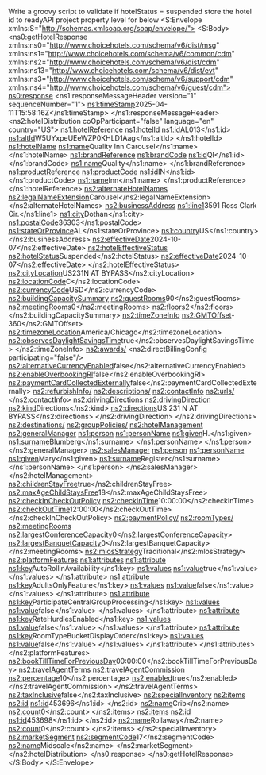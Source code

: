 Write a groovy script to validate if hotelStatus = suspended store the hotel id to readyAPI project property level for below
<S:Envelope xmlns:S="http://schemas.xmlsoap.org/soap/envelope/">
   <S:Body>
      <ns0:getHotelResponse xmlns:ns0="http://www.choicehotels.com/schema/v6/dist/msg" xmlns:ns1="http://www.choicehotels.com/schema/v6/common/cdm" xmlns:ns2="http://www.choicehotels.com/schema/v6/dist/cdm" xmlns:ns13="http://www.choicehotels.com/schema/v6/dist/evt" xmlns:ns3="http://www.choicehotels.com/schema/v6/support/cdm" xmlns:ns4="http://www.choicehotels.com/schema/v6/guest/cdm">
         <ns0:response>
            <ns1:responseMessageHeader version="1" sequenceNumber="1">
               <ns1:timeStamp>2025-04-11T15:58:16Z</ns1:timeStamp>
            </ns1:responseMessageHeader>
            <ns2:hotelDistribution coOpParticipant="false" language="en" country="US">
               <ns1:hotelReference>
                  <ns1:hotelId>
                     <ns1:id>AL013</ns1:id>
                     <ns1:altId>W5UYxpeUEeWZP0KHLD1Aag</ns1:altId>
                  </ns1:hotelId>
                  <ns1:hotelName>
                     <ns1:name>Quality Inn Carousel</ns1:name>
                  </ns1:hotelName>
                  <ns1:brandReference>
                     <ns1:brandCode>
                        <ns1:id>QI</ns1:id>
                     </ns1:brandCode>
                     <ns1:name>Quality</ns1:name>
                  </ns1:brandReference>
                  <ns1:productReference>
                     <ns1:productCode>
                        <ns1:id>IN</ns1:id>
                     </ns1:productCode>
                     <ns1:name>Inn</ns1:name>
                  </ns1:productReference>
               </ns1:hotelReference>
               <ns2:alternateHotelNames>
                  <ns2:legalNameExtension>Carousel</ns2:legalNameExtension>
               </ns2:alternateHotelNames>
               <ns2:businessAddress>
                  <ns1:line1>3591 Ross Clark Cir.</ns1:line1>
                  <ns1:city>Dothan</ns1:city>
                  <ns1:postalCode>36303</ns1:postalCode>
                  <ns1:stateOrProvince>AL</ns1:stateOrProvince>
                  <ns1:country>US</ns1:country>
               </ns2:businessAddress>
               <ns2:effectiveDate>2024-10-07</ns2:effectiveDate>
               <ns2:hotelEffectiveStatus>
                  <ns2:hotelStatus>Suspended</ns2:hotelStatus>
                  <ns2:effectiveDate>2024-10-07</ns2:effectiveDate>
               </ns2:hotelEffectiveStatus>
               <ns2:cityLocation>US231N AT BYPASS</ns2:cityLocation>
               <ns2:locationCode>C</ns2:locationCode>
               <ns2:currencyCode>USD</ns2:currencyCode>
               <ns2:buildingCapacitySummary>
                  <ns2:guestRooms>90</ns2:guestRooms>
                  <ns2:meetingRooms>0</ns2:meetingRooms>
                  <ns2:floors>2</ns2:floors>
               </ns2:buildingCapacitySummary>
               <ns2:timeZoneInfo>
                  <ns2:GMTOffset>-360</ns2:GMTOffset>
                  <ns2:timezoneLocation>America/Chicago</ns2:timezoneLocation>
                  <ns2:observesDaylightSavingsTime>true</ns2:observesDaylightSavingsTime>
               </ns2:timeZoneInfo>
               <ns2:awards/>
               <ns2:directBillingConfig participating="false"/>
               <ns2:alternativeCurrencyEnabled>false</ns2:alternativeCurrencyEnabled>
               <ns2:enableOverbookingRI>false</ns2:enableOverbookingRI>
               <ns2:paymentCardCollectedExternally>false</ns2:paymentCardCollectedExternally>
               <ns2:refurbishInfo/>
               <ns2:descriptions/>
               <ns2:contactInfo>
                  <ns2:urls/>
               </ns2:contactInfo>
               <ns2:drivingDirections>
                  <ns2:drivingDirection>
                     <ns2:kind>Directions</ns2:kind>
                     <ns2:directions>US 231 N AT BYPASS</ns2:directions>
                  </ns2:drivingDirection>
               </ns2:drivingDirections>
               <ns2:destinations/>
               <ns2:groupPolicies/>
               <ns2:hotelManagement>
                  <ns2:generalManager>
                     <ns1:person>
                        <ns1:personName>
                           <ns1:given>H.</ns1:given>
                           <ns1:surname>Blumberg</ns1:surname>
                        </ns1:personName>
                     </ns1:person>
                  </ns2:generalManager>
                  <ns2:salesManager>
                     <ns1:person>
                        <ns1:personName>
                           <ns1:given>Mary</ns1:given>
                           <ns1:surname>Register</ns1:surname>
                        </ns1:personName>
                     </ns1:person>
                  </ns2:salesManager>
               </ns2:hotelManagement>
               <ns2:childrenStayFree>true</ns2:childrenStayFree>
               <ns2:maxAgeChildStaysFree>18</ns2:maxAgeChildStaysFree>
               <ns2:checkInCheckOutPolicy>
                  <ns2:checkInTime>10:00:00</ns2:checkInTime>
                  <ns2:checkOutTime>12:00:00</ns2:checkOutTime>
               </ns2:checkInCheckOutPolicy>
               <ns2:paymentPolicy/>
               <ns2:roomTypes/>
               <ns2:meetingRooms>
                  <ns2:largestConferenceCapacity>0</ns2:largestConferenceCapacity>
                  <ns2:largestBanquetCapacity>0</ns2:largestBanquetCapacity>
               </ns2:meetingRooms>
               <ns2:mlosStrategy>Traditional</ns2:mlosStrategy>
               <ns2:platformFeatures>
                  <ns1:attributes>
                     <ns1:attribute>
                        <ns1:key>AutoRollinAvailability</ns1:key>
                        <ns1:values>
                           <ns1:value>true</ns1:value>
                        </ns1:values>
                     </ns1:attribute>
                     <ns1:attribute>
                        <ns1:key>AdultsOnlyFeature</ns1:key>
                        <ns1:values>
                           <ns1:value>false</ns1:value>
                        </ns1:values>
                     </ns1:attribute>
                     <ns1:attribute>
                        <ns1:key>ParticipateCentralGroupProcessing</ns1:key>
                        <ns1:values>
                           <ns1:value>false</ns1:value>
                        </ns1:values>
                     </ns1:attribute>
                     <ns1:attribute>
                        <ns1:key>RateHurdlesEnabled</ns1:key>
                        <ns1:values>
                           <ns1:value>false</ns1:value>
                        </ns1:values>
                     </ns1:attribute>
                     <ns1:attribute>
                        <ns1:key>RoomTypeBucketDisplayOrder</ns1:key>
                        <ns1:values>
                           <ns1:value>false</ns1:value>
                        </ns1:values>
                     </ns1:attribute>
                  </ns1:attributes>
               </ns2:platformFeatures>
               <ns2:bookTillTimeForPreviousDay>00:00:00</ns2:bookTillTimeForPreviousDay>
               <ns2:travelAgentTerms>
                  <ns2:travelAgentCommission>
                     <ns2:percentage>10</ns2:percentage>
                     <ns2:enabled>true</ns2:enabled>
                  </ns2:travelAgentCommission>
               </ns2:travelAgentTerms>
               <ns2:taxInclusive>false</ns2:taxInclusive>
               <ns2:specialInventory>
                  <ns2:items>
                     <ns2:id>
                        <ns1:id>453696</ns1:id>
                     </ns2:id>
                     <ns2:name>Crib</ns2:name>
                     <ns2:count>0</ns2:count>
                  </ns2:items>
                  <ns2:items>
                     <ns2:id>
                        <ns1:id>453698</ns1:id>
                     </ns2:id>
                     <ns2:name>Rollaway</ns2:name>
                     <ns2:count>0</ns2:count>
                  </ns2:items>
               </ns2:specialInventory>
               <ns2:marketSegment>
                  <ns2:segmentCode>17</ns2:segmentCode>
                  <ns2:name>Midscale</ns2:name>
               </ns2:marketSegment>
            </ns2:hotelDistribution>
         </ns0:response>
      </ns0:getHotelResponse>
   </S:Body>
</S:Envelope>

